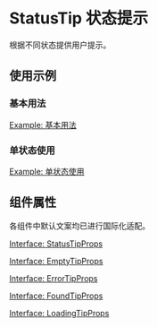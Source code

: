 # StatusTip 状态提示

根据不同状态提供用户提示。

## 使用示例

<!-- <Half> -->

### 基本用法

[Example: 基本用法](./_example/StatusTipExample.jsx)

### 单状态使用

[Example: 单状态使用](./_example/TipExample.jsx)

<!-- </Half> -->

## 组件属性

各组件中默认文案均已进行国际化适配。

[Interface: StatusTipProps](./StatusTip.tsx)

[Interface: EmptyTipProps](./EmptyTip.tsx)

[Interface: ErrorTipProps](./ErrorTip.tsx)

[Interface: FoundTipProps](./FoundTip.tsx)

[Interface: LoadingTipProps](./LoadingTip.tsx)
